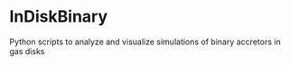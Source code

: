 # InDiskBinary
Python scripts to analyze and visualize simulations of binary accretors in gas disks

